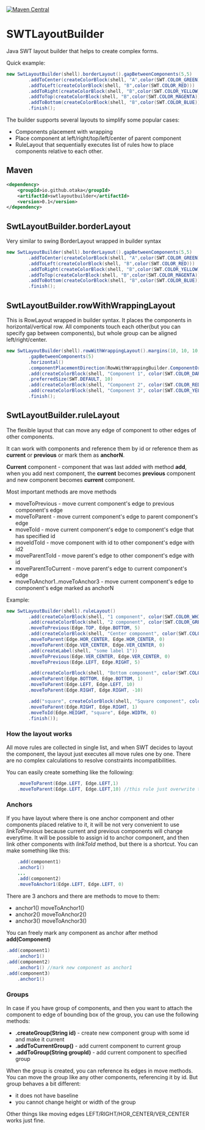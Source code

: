 

[![Maven Central](https://maven-badges.herokuapp.com/maven-central/io.github.otaka/swtlayoutbuilder/badge.svg)](https://maven-badges.herokuapp.com/maven-central/io.github.otaka/swtlayoutbuilder)
# SWTLayoutBuilder
Java SWT layout builder that helps to create complex forms.

Quick example:
```java
new SwtLayoutBuilder(shell).borderLayout().gapBetweenComponents(5,5)
        .addToCenter(createColorBlock(shell, "A",color(SWT.COLOR_GREEN)))
        .addToLeft(createColorBlock(shell, "B",color(SWT.COLOR_RED)))
        .addToRight(createColorBlock(shell, "B",color(SWT.COLOR_YELLOW)))
        .addToTop(createColorBlock(shell, "B",color(SWT.COLOR_MAGENTA)))
        .addToBottom(createColorBlock(shell, "B",color(SWT.COLOR_BLUE)))
        .finish();
```

The builder supports several layouts to simplify some popular cases:
* Components placement with wrapping
* Place component at left/right/top/left/center of parent component
* RuleLayout that sequentially executes list of rules how to place components relative to each other.

## Maven
```xml
<dependency>
    <groupId>io.github.otaka</groupId>
    <artifactId>swtlayoutbuilder</artifactId>
    <version>0.1</version>
</dependency>
```



## SwtLayoutBuilder.borderLayout
Very similar to swing BorderLayout wrapped in builder syntax
```java
new SwtLayoutBuilder(shell).borderLayout().gapBetweenComponents(5,5)
        .addToCenter(createColorBlock(shell, "A",color(SWT.COLOR_GREEN)))
        .addToLeft(createColorBlock(shell, "B",color(SWT.COLOR_RED)))
        .addToRight(createColorBlock(shell, "B",color(SWT.COLOR_YELLOW)))
        .addToTop(createColorBlock(shell, "B",color(SWT.COLOR_MAGENTA)))
        .addToBottom(createColorBlock(shell, "B",color(SWT.COLOR_BLUE)))
        .finish();
```

## SwtLayoutBuilder.rowWithWrappingLayout
This is RowLayout wrapped in builder syntax. It places the components in horizontal/vertical row.
All components touch each other(but you can specify gap between components), but whole group can be aligned left/right/center.
```java
new SwtLayoutBuilder(shell).rowWithWrappingLayout().margins(10, 10, 10, 10)
        .gapBetweenComponents(5)
        .horizontal()
        .componentPlacementDirection(RowWithWrappingBuilder.ComponentOrientation.RIGHT_TO_LEFT)
        .add(createColorBlock(shell, "Component 1", color(SWT.COLOR_DARK_CYAN), true))
        .preferredSize(SWT.DEFAULT, 10)
        .add(createColorBlock(shell, "Component 2", color(SWT.COLOR_RED), true))
        .add(createColorBlock(shell, "Component 3", color(SWT.COLOR_YELLOW), true))
        .finish();
```

## SwtLayoutBuilder.ruleLayout
The flexible layout that can move any edge of component to other edges of other components.

It can work with components and reference them by id or reference them as **current** or **previous** or mark them as **anchorN**.

**Current** component - component that was last added with method **add**, when you add next component,
the **current** becomes **previous** component and new component becomes **current** component.

Most important methods are move methods
* moveToPrevious - move current component's edge to previous component's edge
* moveToParent - move current component's edge to parent component's edge
* moveToId - move current component's edge to component's edge that has specified id
* moveIdToId - move component with id to other component's edge with id2
* moveParentToId - move parent's edge to other component's edge with id
* moveParentToCurrent - move parent's edge to current component's edge
* moveToAnchor1..moveToAnchor3 - move current component's edge to component's edge marked as anchorN



Example:
```java
new SwtLayoutBuilder(shell).ruleLayout()
        .add(createColorBlock(shell, "1 component", color(SWT.COLOR_WHITE), true)).preferredSize(100, 100)
        .add(createColorBlock(shell, "2 component", color(SWT.COLOR_GREEN), true)).preferredSize(100, 100)
        .moveToPrevious(Edge.TOP, Edge.BOTTOM, 5)
        .add(createColorBlock(shell, "Center component", color(SWT.COLOR_YELLOW), true)).preferredSize(100, 100)
        .moveToParent(Edge.HOR_CENTER, Edge.HOR_CENTER, 0)
        .moveToParent(Edge.VER_CENTER, Edge.VER_CENTER, 0)
        .add(createLabel(shell, "some label 1"))
        .moveToPrevious(Edge.VER_CENTER, Edge.VER_CENTER, 0)
        .moveToPrevious(Edge.LEFT, Edge.RIGHT, 5)

        .add(createColorBlock(shell, "Bottom component", color(SWT.COLOR_BLUE), true))
        .moveToParent(Edge.BOTTOM, Edge.BOTTOM, 1)
        .moveToParent(Edge.LEFT, Edge.LEFT, 10)
        .moveToParent(Edge.RIGHT, Edge.RIGHT, -10)

        .add("square", createColorBlock(shell, "Square component", color(SWT.COLOR_GRAY), true)).preferredSize(100, 5)
        .moveToParent(Edge.RIGHT, Edge.RIGHT, 1)
        .moveToId(Edge.HEIGHT, "square", Edge.WIDTH, 0)
        .finish());
```
### How the layout works
All move rules are collected in single list, and when SWT decides to layout the component, the layout just executes all move rules one by one. 
There are no complex calculations to resolve constraints incompatibilities. 

You can easily create something like the following:
```java
    .moveToParent(Edge.LEFT, Edge.LEFT,1)
    .moveToParent(Edge.LEFT, Edge.LEFT,10) //this rule just overwrite the previous rule
```
### Anchors
If you have layout where there is one anchor component and other components placed relative to it,
it will be not very convenient to use *linkToPrevious* because current and previous components will change everytime.
It will be possible to assign id to anchor component, and then link other components with *linkToId* method, but there is a shortcut.
You can make something like this: 
```java
    .add(component1)
    .anchor1()
    ...
    .add(component2)
    .moveToAnchor1(Edge.LEFT, Edge.LEFT, 0)
```
There are 3 anchors and there are methods to move to them:
* anchor1() moveToAnchor1()
* anchor2() moveToAnchor2()
* anchor3() moveToAnchor3()

You can freely mark any component as anchor after method **add(Component)**
```java
.add(component1)
    .anchor1()
.add(component2)
    .anchor1() //mark new component as anchor1
.add(component3)
    .anchor1()
```

### Groups
In case if you have group of components, and then you want to attach the component to edge of bounding box of the group, you can use the following methods:

* **.createGroup(String id)** - create new component group with some id and make it current 
* **.addToCurrentGroup()** - add current component to current group
* **.addToGroup(String groupId)** - add current component to specified group

When the group is created, you can reference its edges in move methods.
You can move the group like any other components, referencing it by id. But group behaves a bit different:
* it does not have baseline
* you cannot change height or width of the group

Other things like moving edges LEFT/RIGHT/HOR_CENTER/VER_CENTER works just fine. 